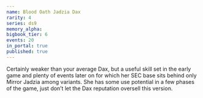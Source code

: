 ```yaml
---
name: Blood Oath Jadzia Dax
rarity: 4
series: ds9
memory_alpha:
bigbook_tier: 6
events: 20
in_portal: true
published: true
---
```


Certainly weaker than your average Dax, but a useful skill set in the early game and plenty of events later on for which her SEC base sits behind only Mirror Jadzia among variants. She has some use potential in a few phases of the game, just don’t let the Dax reputation oversell this version.
